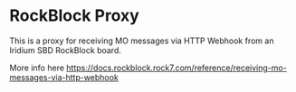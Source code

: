 # RockBlock Proxy

This is a proxy for receiving MO messages via HTTP Webhook from an Iridium SBD RockBlock board.

More info here https://docs.rockblock.rock7.com/reference/receiving-mo-messages-via-http-webhook
